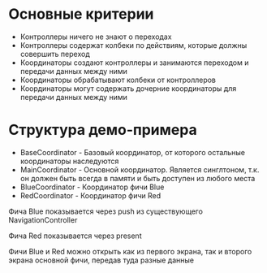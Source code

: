 # Основные критерии

- Контроллеры ничего не знают о переходах
- Контроллеры содержат колбеки по действиям, которые должны совершить переход
- Координаторы создают контроллеры и занимаются переходом и передачи данных между ними
- Координаторы обрабатывают колбеки от контроллеров
- Координаторы могут содержать дочерние координаторы для передачи данных между ними

# Структура демо-примера

- BaseCoordinator - Базовый координатор, от которого остальные координаторы наследуются
- MainCoordinator - Основной координатор. Является синглтоном, т.к. он должен быть всегда в памяти и быть доступен из любого места
- BlueCoordinator - Координатор фичи Blue
- RedCoordinator - Координатор фичи Red

Фича Blue показывается через push из существующего NavigationController

Фича Red показывается через present

Фичи Blue и Red можно открыть как из первого экрана, так и второго экрана основной фичи, передав туда разные данные
